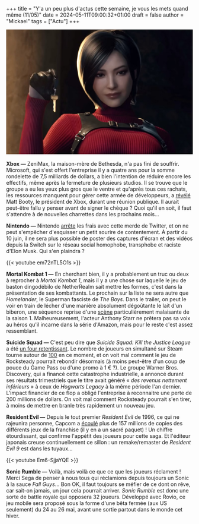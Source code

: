 +++
title = "Y'a un peu plus d'actus cette semaine, je vous les mets quand même (11/05)"
date = 2024-05-11T09:00:32+01:00
draft = false
author = "Mickael"
tags = ["Actu"]
+++ 

![Ada Wong](AdaWong.jpg "J'ai trouvé la clé du week-end !")

**Xbox —** ZeniMax, la maison-mère de Bethesda, n'a pas fini de souffrir. Microsoft, qui s'est offert l'entreprise il y a quatre ans pour la somme rondelette de 7,5 milliards de dollars, a bien l'intention de réduire encore les effectifs, même après la fermeture de plusieurs studios. Il se trouve que le groupe a eu les yeux plus gros que le ventre et qu'après tous ces rachats, les ressources manquent pour gérer cette armée de développeurs, a [révélé](https://www.bloomberg.com/news/articles/2024-05-08/xbox-studio-closures-microsoft-plans-more-cost-cutting-measures-after-layoffs) Matt Booty, le président de Xbox, durant une réunion publique. Il aurait peut-être fallu y penser avant de signer le chèque ? Quoi qu'il en soit, il faut s'attendre à de nouvelles charrettes dans les prochains mois…

**Nintendo —** Nintendo [arrête](https://en-americas-support.nintendo.com/app/answers/detail/a_id/65057) les frais avec cette merde de Twitter, et on ne peut s'empêcher d'esquisser un petit sourire de contentement. À partir du 10 juin, il ne sera plus possible de poster des captures d'écran et des vidéos depuis la Switch sur le réseau social homophobe, transphobe et raciste d'Elon Musk. Qui s'en plaindra ?

{{< youtube em72nTL5O1s >}}

**Mortal Kombat 1 —** En cherchant bien, il y a probablement un truc ou deux à reprocher à *Mortal Kombat 1*, mais il y a une chose sur laquelle le jeu de baston dingodébilo de NetherRealm sait mettre les formes, c'est dans la présentation de ses kombattants. Le prochain sur la liste ne sera autre que *Homelander*, le Superman fasciste de *The Boys*. Dans le trailer, on peut le voir en train de lécher d'une manière absolument dégoûtante le lait d'un biberon, une séquence reprise d'une [scène](https://www.youtube.com/watch?v=_LTcyiK7vms) particulièrement malaisante de la saison 1. Malheureusement, l'acteur Anthony Starr ne prêtera pas sa voix au héros qu'il incarne dans la série d'Amazon, mais pour le reste c'est assez ressemblant.

**Suicide Squad —** C'est peu dire que *Suicide Squad: Kill the Justice League* a été [un four retentissant](https://nostick.fr/articles/2024/mars/suicidesquad/). Le nombre de joueurs en simultané sur Steam tourne autour de [100](https://steamdb.info/app/315210/charts/) en ce moment, et on voit mal comment le jeu de Rocksteady pourrait rebondir désormais (à moins peut-être d'un coup de pouce du Game Pass ou d'une promo à 1 € ?). Le groupe Warner Bros. Discovery, qui a financé cette catastrophe industrielle, a annoncé durant ses résultats trimestriels que le titre avait généré « *des revenus nettement inférieurs* » à ceux de *Hogwarts Legacy* à la même période l'an dernier. L'impact financier de ce flop a obligé l'entreprise à reconnaitre une perte de 200 millions de dollars. On voit mal comment Rocksteady pourrait s'en tirer, à moins de mettre en branle très rapidement un nouveau jeu.

**Resident Evil —** Depuis le tout premier *Resident Evil* de 1996, ce qui ne rajeunira personne, Capcom a [écoulé](https://www.capcom.co.jp/ir/english/data/pdf/explanation/2023/full/explanation_2023_full_01.pdf) plus de 157 millions de copies des différents jeux de la franchise (il y en a un sacré paquet) ! Un chiffre étourdissant, qui confirme l'appétit des joueurs pour cette saga. Et l'éditeur japonais creuse continuellement ce sillon : un remake/remaster de *Resident Evil 9* est dans les tuyaux…

{{< youtube Em6-SjjaYQE >}}

**Sonic Rumble —** Voilà, mais voilà ce que ce que les joueurs réclament ! Merci Sega de penser à nous tous qui réclamions depuis toujours un Sonic à la sauce *Fall Guys*… Bon OK, il faut toujours se méfier de ce dont on rêve, car sait-on jamais, un jour cela pourrait arriver. *Sonic Rumble* est donc une sorte de battle royale qui opposera 32 joueurs. Développé avec Rovio, ce jeu mobile sera proposé sous la forme d'une bêta fermée (aux US seulement) du 24 au 26 mai, avant une sortie partout dans le monde cet hiver.